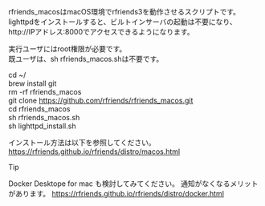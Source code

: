rfriends_macosはmacOS環境でrfriends3を動作させるスクリプトです。  
lighttpdをインストールすると、ビルトインサーバの起動は不要になり、  
http://IPアドレス:8000でアクセスできるようになります。  
  
実行ユーザにはroot権限が必要です。  
既ユーザは、sh rfriends_macos.shは不要です。  
  
cd ~/  
brew install git  
rm -rf rfriends_macos  
git clone https://github.com/rfriends/rfriends_macos.git  
cd rfriends_macos  
sh rfriends_macos.sh  
sh lighttpd_install.sh  
  
インストール方法は以下を参照してください。  
https://rfriends.github.io/rfriends/distro/macos.html
  
> [!TIP]
> Docker Desktope for mac も検討してみてください。
> 通知がなくなるメリットがあります。
> https://rfriends.github.io/rfriends/distro/docker.html
  


